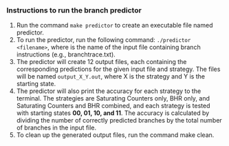 ### Instructions to run the branch predictor
1. Run the command `make predictor` to create an executable file named predictor.
2. To run the predictor, run the following command: `./predictor <filename>`, where <filename> is the name of the input file containing branch instructions (e.g., branchtrace.txt).
3. The predictor will create 12 output files, each containing the corresponding predictions for the given input file and strategy. The files will be named `output_X_Y.out`, where X is the strategy and Y is the starting state.
4. The predictor will also print the accuracy for each strategy to the terminal. The strategies are Saturating Counters only, BHR only, and Saturating Counters and BHR combined, and each strategy is tested with starting states **00, 01, 10, and 11**. The accuracy is calculated by dividing the number of correctly predicted branches by the total number of branches in the input file.
5. To clean up the generated output files, run the command make clean.